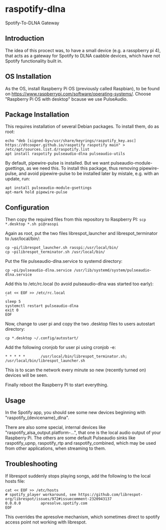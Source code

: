 # raspotify-dlna
Spotify-To-DLNA Gateway

## Introduction ##
The idea of this procect was, to have a small device (e.g. a rasspberry pi 4), that acts as a gateway for Spotify to DLNA caabble devices, which have not Spotify functionality built in.

## OS Installation ##
As the OS, install Raspberry Pi OS (previously called Raspbian), to be found on https://www.raspberrypi.com/software/operating-systems/. Choose "Raspberry Pi OS with desktop" bcause we use PulseAudio.

## Package Installation ##
This requires installation of several Debian packages. To install them, do as root:

```
echo "deb [signed-by=/usr/share/keyrings/raspotify_key.asc] https://dtcooper.github.io/raspotify raspotify main" > /etc/apt/sources.list.d/raspotify.list
apt install raspotify pulseaudio-dlna pulseaudio-utils
```

By default, pipewire-pulse is installed. But we want pulseaudio-module-gsettings, as we need this. To install this package, thus removing pipewire-pulse, and avoid pipewire-pulse to be installed later by mistale, e.g. with an update, run:
```
apt install pulseaudio-module-gsettings
apt-mark hold pipewire-pulse
```

## Configuration ##
Then copy the required files from this repository to Raspberry PI:
`scp *.desktop *.sh pi@rasspi`

Again as root, put the two files librespot_launcher and librespot_terminator to /usr/local/bin/:
```
cp ~pi/librespot_launcher.sh rasspi:/usr/local/bin/
cp ~pilibrespot_terminator.sh /usr/local/bin/
```

Put the file pulseaudio-dlna.service to systemd directory:
```
cp ~pi/pulseaudio-dlna.service /usr/lib/systemd/system/pulseaudio-dlna.service 
```

Add this to /etc/rc.local (to avoid pulseaudio-dlna was started too early):

```
cat << EOF >> /etc/rc.local
`
sleep 5
systemctl restart pulseaudio-dlna
exit 0
EOF
```

Now, change to user pi and copy the two .desktop files to users autostart directory:

```
cp *.desktop ~/.config/autostart/
```

Add the following cronjob for user pi using cronjob -e:
```
* * * * *       /usr/local/bin/librespot_terminator.sh; /usr/local/bin/librespot_launcher.sh
```
This is to scan the network every minute so new (recently turned on) devices will be seen.

Finally reboot the Raspberry PI to start everything.

## Usage ##
In the Spotify app, you should see some new devices beginning with "raspotify_{devicename}_dlna".

There are also some special, internal devices like "raspotify_alsa_output.platform-...", that one is the local audio output of your Raspberry Pi. The others are some default Pulseaudio sinks like raspotify_upnp, raspotify_rtp and raspotify_combined, which may be used from other applications, when streaming to them.

## Troubleshooting ##

If librespot suddenly stops playing songs, add the following to the local hosts file:
```
cat << EOF >> /etc/hosts
# spotify_player workaround, see https://github.com/librespot-org/librespot/issues/972#issuecomment-2320943137
0.0.0.0         apresolve.spotify.com
EOF
```
This overrides the apresolve mechanism, which sometimes direct to spotify access point not working with librespot.
